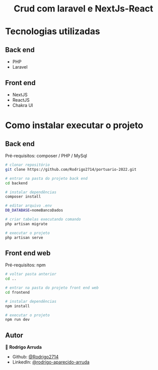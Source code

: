 <h1 align="center">Crud com laravel e NextJs-React</h1>

# Tecnologias utilizadas
## Back end
- PHP
- Laravel

## Front end
- NextJS
- ReactJS
- Chakra UI

# Como instalar executar o projeto

## Back end
Pré-requisitos: composer / PHP / MySql

```bash
# clonar repositório
git clone https://github.com/Rodrigo2714/portuario-2022.git

# entrar na pasta do projeto back end
cd backend

# instalar dependências
composer install

# editar arquivo .env
DB_DATABASE=nomeBancoDados

# criar tabelas executando comando
php artisan migrate

# executar o projeto
php artisan serve
```

## Front end web
Pré-requisitos: npm

```bash
# voltar pasta anterior
cd ..

# entrar na pasta do projeto front end web
cd frontend

# instalar dependências
npm install

# executar o projeto
npm run dev
```


## Autor

👤 **Rodrigo Arruda**

* Github: [@Rodrigo2714](https://github.com/Rodrigo2714)
* LinkedIn: [@rodrigo-aparecido-arruda](https://linkedin.com/in/rodrigo-aparecido-arruda)
